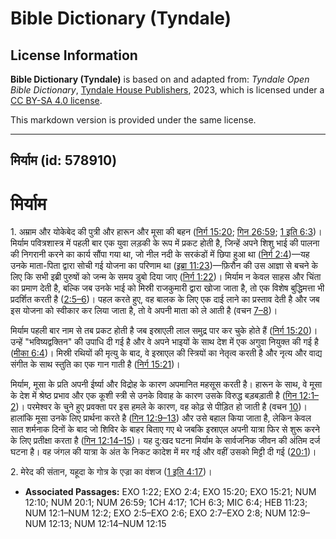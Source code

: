 # Bible Dictionary (Tyndale)

## License Information

**Bible Dictionary (Tyndale)** is based on and adapted from: _Tyndale Open Bible Dictionary_, [Tyndale House Publishers](https://tyndaleopenresources.com/), 2023, which is licensed under a [CC BY-SA 4.0 license](https://creativecommons.org/licenses/by-sa/4.0/legalcode.en).

This markdown version is provided under the same license.



--------------------------------

## मिर्याम (id: 578910)

मिर्याम
=======

1\. अम्राम और योकेबेद की पुत्री और हारून और मूसा की बहन ([निर्ग 15:20](https://ref.ly/Exod15:20); [गिन 26:59](https://ref.ly/Num26:59); [1 इति 6:3](https://ref.ly/1Chr6:3))। मिर्याम पवित्रशास्त्र में पहली बार एक युवा लड़की के रूप में प्रकट होती है, जिन्हें अपने शिशु भाई की पालना की निगरानी करने का कार्य सौंपा गया था, जो नील नदी के सरकंडों में छिपा हुआ था ([निर्ग 2:4](https://ref.ly/Exod2:4))—यह उनके माता\-पिता द्वारा सोची गई योजना का परिणाम था ([इब्रा 11:23](https://ref.ly/Heb11:23))—फ़िरौन की उस आज्ञा से बचने के लिए कि सभी इब्री पुरुषों को जन्म के समय डुबो दिया जाए ([निर्ग 1:22](https://ref.ly/Exod1:22))। मिर्याम न केवल साहस और चिंता का प्रमाण देती है, बल्कि जब उनके भाई को मिस्री राजकुमारी द्वारा खोजा जाता है, तो एक विशेष बुद्धिमत्ता भी प्रदर्शित करती है ([2:5–6](https://ref.ly/Exod2:5-Exod2:6))। पहल करते हुए, वह बालक के लिए एक दाई लाने का प्रस्ताव देती है और जब इस योजना को स्वीकार कर लिया जाता है, तो वे अपनी माता को ले आती है (वचन [7–8](https://ref.ly/Exod2:7-Exod2:8))।

मिर्याम पहली बार नाम से तब प्रकट होती है जब इस्राएली लाल समुद्र पार कर चुके होते हैं ([निर्ग 15:20](https://ref.ly/Exod15:20))। उन्हें "भविष्यद्वक्तिन" की उपाधि दी गई है और वे अपने भाइयों के साथ देश में एक अगुवा नियुक्त की गई है ([मीका 6:4](https://ref.ly/Mic6:4))। मिस्री रथियों की मृत्यु के बाद, वे इस्राएल की स्त्रियों का नेतृत्व करती है और नृत्य और वाद्य संगीत के साथ स्तुति का एक गान गाती है ([निर्ग 15:21](https://ref.ly/Exod15:21))। 

मिर्याम, मूसा के प्रति अपनी ईर्ष्या और विद्रोह के कारण अपमानित महसूस करती है। हारून के साथ, वे मूसा के देश में श्रेष्ठ प्रभाव और एक कूशी स्त्री से उनके विवाह के कारण उसके विरुद्ध बड़बड़ाती है ([गिन 12:1–2](https://ref.ly/Num12:1-Num12:2))। परमेश्वर के चुने हुए प्रवक्ता पर इस हमले के कारण, वह कोढ़ से पीड़ित हो जाती है (वचन [10](https://ref.ly/Num12:10))। हालांकि मूसा उनके लिए प्रार्थना करते है ([गिन 12:9–13](https://ref.ly/Num12:9-Num12:13)) और उसे बहाल किया जाता है, लेकिन केवल सात शर्मनाक दिनों के बाद जो शिविर के बाहर बिताए गए थे जबकि इस्राएल अपनी यात्रा फिर से शुरू करने के लिए प्रतीक्षा करता है ([गिन 12:14–15](https://ref.ly/Num12:14-Num12:15))। यह दु:खद घटना मिर्याम के सार्वजनिक जीवन की अंतिम दर्ज घटना है। वह जंगल की यात्रा के अंत के निकट कादेश में मर गई और वहीं उसको मिट्टी दी गई ([20:1](https://ref.ly/Num20:1))।

2\. मेरेद की संतान, यहूदा के गोत्र के एज्रा का वंशज ([1 इति 4:17](https://ref.ly/1Chr4:17))।

* **Associated Passages:** EXO 1:22; EXO 2:4; EXO 15:20; EXO 15:21; NUM 12:10; NUM 20:1; NUM 26:59; 1CH 4:17; 1CH 6:3; MIC 6:4; HEB 11:23; NUM 12:1–NUM 12:2; EXO 2:5–EXO 2:6; EXO 2:7–EXO 2:8; NUM 12:9–NUM 12:13; NUM 12:14–NUM 12:15

